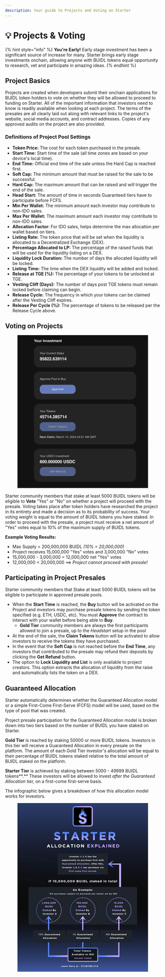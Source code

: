 ```yaml
---
description: Your guide to Projects and Voting on Starter
---
```


# 💡 Projects & Voting

{% hint style="info" %}
**You're Early!** Early stage investment has been a significant source of increase for many. Starter brings early stage investments onchain, allowing anyone with BUIDL tokens equal opportunity to research, vet and participate in amazing ideas.
{% endhint %}

## Project Basics

Projects are created when developers submit their onchain applications for BUIDL token holders to vote on whether they will be allowed to proceed to funding on Starter. All of the important information that investors need to know is readily available when looking at each project.  The terms of the presales are all clearly laid out along with relevant links to the project's website, social media accounts, and contract addresses.  Copies of any approved audits on the project are also provided.

### Definitions of Project Pool Settings

* **Token Price:**  The cost for each token purchased in the presale.
* **Start Time:**  Start time of the sale (all time zones are based on your device's local time).
* **End Time:**  Official end time of the sale unless the Hard Cap is reached first.
* **Soft Cap:**  The minimum amount that must be raised for the sale to be successful.
* **Hard Cap:**  The maximum amount that can be raised and will trigger the end of the sale.
* **Head Start:** The amount of time in seconds Guaranteed tiers have to participate before FCFS.
* **Min Per Wallet:**  The minimum amount each investor may contribute to non-IDO sales.
* **Max Per Wallet:**  The maximum amount each investor may contribute to non-IDO sales.
* **Allocation Factor**: For IDO sales, helps determine the max allocation per wallet based on tiers.
* **Listing Rate:**  The token price that will be set when the liquidity is allocated to a Decentralized Exchange (DEX).
* **Percentage Allocated to LP:** The percentage of the raised funds that will be used for the liquidity listing on a DEX.
* **Liquidity Lock Duration:**  The number of days the allocated liquidity will be locked.
* **Listing Time:**  The time when the DEX liquidity will be added and locked.
* **Release at TGE (%):** The percentage of your tokens to be unlocked at TGE.
* **Vesting Cliff (Days):** The number of days post TGE tokens must remain locked before claiming can begin.
* **Release Cycle:** The frequency in which your tokens can be claimed after the Vesting Cliff expires.
* **Release Per Cycle (%):** The percentage of tokens to be released per the Release Cycle above.

## Voting on Projects

<figure><img src="../.gitbook/assets/pool-management-invest (1).png" alt=""><figcaption></figcaption></figure>

Starter community members that stake at least 5000 BUIDL tokens will be eligible to **Vote** "Yes" or "No" on whether a project will proceed with the presale. Voting takes place after token holders have researched the project in its entirety and made a decision as to its probability of success. Your voting weight is equal to the amount of BUIDL tokens you have staked.  In order to proceed with the presale, a project must receive a net amount of "Yes" votes equal to 10% of the maximum supply of BUIDL tokens.

**Example Voting Results:**

* Max Supply = 200,000,000 BUIDL _(10% = 20,000,000)_
* Project receives 15,000,000 "Yes" votes and 3,000,000 "No" votes
* 15,000,000 - 3,000,000 = 12,000,000 net "Yes" votes
* 12,000,000 < 20,000,000  ==>  _Project cannot proceed with presale!_

## Participating in Project Presales

Starter community members that Stake at least 5000 BUIDL tokens will be eligible to participate in approved presale pools.

* When the **Start Time** is reached, the **Buy** button will be activated on the Project and investors may purchase presale tokens by sending the token specified (e.g. ETH, USDC, etc). You must **Approve** the contract to interact with your wallet before being able to **Buy**.
  * **Gold Tier** community members are always the first participants allowed to join a presale, up to the _Headstart_ setup in the pool
* At the end of the sale, the **Claim Tokens** button will be activated to allow investors to receive the tokens they have purchased.
* In the event that the **Soft Cap** is not reached before the **End Time**, any investors that contributed to the presale may refund their deposits by clicking the **Get Refund** button.
* The option to **Lock Liquidity and List** is only available to project creators. This option extracts the allocation of liquidity from the raise and automatically lists the token on a DEX.

## Guaranteed Allocation

Starter automatically determines whether the Guaranteed Allocation model or a simple First-Come First-Serve (FCFS) model will be used, based on the type of pool that was created.

Project presale participation for the Guaranteed Allocation model is broken down into two tiers based on the number of BUIDL you have staked on Starter.

**Gold Tier** is reached by staking 50000 or more BUIDL tokens. Investors in this tier will receive a Guaranteed Allocation in every presale on the platform. The amount of each Gold Tier investor's allocation will be equal to their percentage of BUIDL tokens staked relative to the total amount of BUIDL staked on the platform.

**Starter Tier** is achieved by staking between 5000 - 49999 BUIDL tokens**.**  These investors will be allowed to invest _after the Guaranteed Allocation tier,_ on a first-come first-serve basis.

The infographic below gives a breakdown of how this allocation model works for investors.

<figure><img src="../.gitbook/assets/newstarter-allocation.jpeg" alt=""><figcaption></figcaption></figure>

